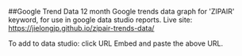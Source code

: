 ##Google Trend Data
12 month Google trends data graph for 'ZIPAIR' keyword, for use in google data studio reports.
Live site: https://jielongjp.github.io/zipair-trends-data/

To add to data studio: click URL Embed and paste the above URL.
